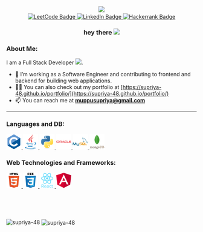 <div id="header" align="center">
    <img src="https://miro.medium.com/v2/resize:fit:1400/format:webp/0*yBvA5CnEX3Sd4aod.gif" width="30%"/>
    <div id="badges">
        <a href="https://leetcode.com/Supriya_muppu/">
            <img src="https://img.shields.io/badge/LeetCode-black?style=for-the-badge&logo=leetcode&logoColor=yellow" alt="LeetCode Badge"/>
        </a>
        <a href="https://www.linkedin.com/in/supriya-muppu/">
            <img src="https://img.shields.io/badge/LinkedIn-blue?style=for-the-badge&logo=linkedin&logoColor=white" alt="LinkedIn Badge"/>
        </a>
        <a href="https://www.hackerrank.com/profile/muppusupriya">
            <img src="https://img.shields.io/badge/HackerRank-black?style=for-the-badge&logo=hackerrank&logoColor=green" alt="Hackerrank Badge"/>
        </a>
        <h3>
    hey there
    <img src="https://media.giphy.com/media/hvRJCLFzcasrR4ia7z/giphy.gif" width="20px"/>
    </h3>
    </div>
</div>

### About Me:

I am a Full Stack Developer <img src="https://media.giphy.com/media/WUlplcMpOCEmTGBtBW/giphy.gif" width="30">.

- 🔭 I’m working as a Software Engineer and contributing to frontend and backend for building web applications.
- 👨‍💻 You can also check out my portfolio
  at [https://supriya-48.github.io/portfolio/](https://supriya-48.github.io/portfolio/)
- 📫 You can reach me at **muppusupriya@gmail.com**
----

### Languages and DB:

<p align="left"> 
  <a href="https://www.cprogramming.com/" target="_blank"> <img src="https://raw.githubusercontent.com/devicons/devicon/master/icons/c/c-original.svg" alt="c" width="40" height="40"/> </a> 
  <a href="https://www.java.com" target="_blank"> <img src="https://raw.githubusercontent.com/devicons/devicon/master/icons/java/java-original.svg" alt="java" width="40" height="40"/> </a> 
  <a href="https://www.python.org" target="_blank"> <img src="https://raw.githubusercontent.com/devicons/devicon/master/icons/python/python-original.svg" alt="python" width="40" height="40"/> </a> 
  <a href="https://www.oracle.com/" target="_blank"> <img src="https://raw.githubusercontent.com/devicons/devicon/master/icons/oracle/oracle-original.svg" alt="oracle" width="40" height="40"/> </a> 
  <a href="https://www.mysql.com/" target="_blank"> <img src="https://raw.githubusercontent.com/devicons/devicon/master/icons/mysql/mysql-original-wordmark.svg" alt="mysql" width="40" height="40"/> </a>
 <a href="https://www.mongodb.com/" target="_blank"> <img src="https://raw.githubusercontent.com/devicons/devicon/master/icons/mongodb/mongodb-original-wordmark.svg" alt="mongodb" width="40" height="40"/> </a>
  </p>

### Web Technologies and Frameworks:

<p align="left">
  <a href="https://www.w3.org/html/" target="_blank"> <img src="https://raw.githubusercontent.com/devicons/devicon/master/icons/html5/html5-original-wordmark.svg" alt="html5" width="40" height="40"/> </a>
  <a href="https://www.w3schools.com/css/" target="_blank"> <img src="https://raw.githubusercontent.com/devicons/devicon/master/icons/css3/css3-original-wordmark.svg" alt="css3" width="40" height="40"/> </a> 
  <a href="https://reactjs.org/" target="_blank"> <img src="https://raw.githubusercontent.com/devicons/devicon/master/icons/react/react-original-wordmark.svg" alt="react" width="40" height="40"/> </a>
  <a href="https://angular.io/" target="_blank"> <img src="./img.png" alt="react" width="40" height="40"/> </a>
  </p>

<br><br><br>

<p><img align="left" src="https://github-readme-stats.vercel.app/api/top-langs?username=supriya-48&show_icons=true&locale=en&layout=compact" alt="supriya-48" /></p>


<p>&nbsp;<img align="center" src="https://github-readme-stats.vercel.app/api?username=supriya-48&show_icons=true&locale=en" alt="supriya-48" /></p>